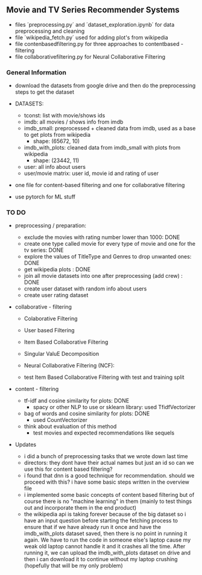 ## Movie and TV Series Recommender Systems

- files ´preprocessing.py´ and ´dataset_exploration.ipynb´ for data preprocessing and cleaning
- file ´wikipedia_fetch.py´ used for adding plot's from wikipedia
- file contenbasedfiltering.py for three approaches to contentbased - filtering
- file collaborativefiltering.py for Neural Collaborative Filtering 


### General Information
- download the datasets from google drive and then do the preprocessing steps to get the dataset
- DATASETS:
    - tconst: list with movie/shows ids
    - imdb: all movies / shows info from imdb
    - imdb_small: preprocessed + cleaned data from imdb, used as a base to get plots from wikipedia
        - shape: (65672, 10)
    - imdb_with_plots: cleaned data from imdb_small with plots from wikipedia 
        - shape: (23442, 11)
    - user: all info about users
    - user/movie matrix: user id, movie id and rating of user 

- one file for content-based filtering and one for collaborative filtering
- use pytorch for ML stuff

### TO DO
- preprocessing / preparation:
    - exclude the movies with rating number lower than 1000: DONE
    - create one type called movie for every type of movie and one for the tv series: DONE
    - explore the values of TitleType and Genres to drop unwanted ones: DONE
    - get wikipedia plots : DONE
    - join all movie datasets into one after preprocessing (add crew) : DONE
    - create user dataset with random info about users
    - create user rating dataset

- collaborative - filtering
    - Colaborative Filtering 
    - User based Filtering
    - Item Based Collaborative Filtering
    - Singular ValuE Decomposition

    - Neural Collaborative Filtering (NCF): 

    - test Item Based Collaborative Filtering with test and training split

- content - filtering
    - tf-idf and cosine similarity for plots: DONE
        - spacy or other NLP to use or sklearn library: used TfidfVectorizer
    - bag of words and cosine similarity for plots: DONE
        - used CountVectorizer
    - think about evaluation of this method
        - test movies and expected recommendations like sequels


- Updates
    - i did a bunch of preprocessing tasks that we wrote down last time
    - directors: they dont have their actual names but just an id so can we use this for content based filtering?
    - i found that dnn is a good technique for recommendation. should we proceed with this? i have some basic steps written in the overview file
    - i implemented some basic concepts of content based filtering but of course there is no "machine learning" in them (mainly to test things out and incorporate them in the end product)
    - the wikipedia api is taking forever because of the big dataset so i have an input question before starting the fetching process to ensure that if we have already run it once and have the imdb_with_plots dataset saved, then there is no point in running it again. We have to run the code in someone else's laptop cause my weak old laptop cannot handle it and it crashes all the time. After running it, we can upload the imdb_with_plots dataset on drive and then i can download it to continue without my laptop crushing (hopefully that will be my only problem)
    

